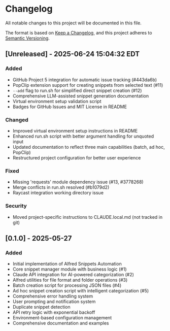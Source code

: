 # Changelog

All notable changes to this project will be documented in this file.

The format is based on [Keep a Changelog](https://keepachangelog.com/en/1.0.0/),
and this project adheres to [Semantic Versioning](https://semver.org/spec/v2.0.0.html).

## [Unreleased] - 2025-06-24 15:04:32 EDT

### Added
- GitHub Project 5 integration for automatic issue tracking (#443da6b)
- PopClip extension support for creating snippets from selected text (#11)
- `--add` flag to run.sh for simplified direct snippet creation (#12)
- Comprehensive LLM-assisted snippet generation documentation
- Virtual environment setup validation script
- Badges for GitHub Issues and MIT License in README

### Changed
- Improved virtual environment setup instructions in README
- Enhanced run.sh script with better argument handling for unquoted input
- Updated documentation to reflect three main capabilities (batch, ad hoc, PopClip)
- Restructured project configuration for better user experience

### Fixed
- Missing 'requests' module dependency issue (#13, #3778268)
- Merge conflicts in run.sh resolved (#b1079d2)
- Raycast integration working directory issue

### Security
- Moved project-specific instructions to CLAUDE.local.md (not tracked in git)

## [0.1.0] - 2025-05-27

### Added
- Initial implementation of Alfred Snippets Automation
- Core snippet manager module with business logic (#1)
- Claude API integration for AI-powered categorization (#2)
- Alfred utilities for file format and folder operations (#3)
- Batch creation script for processing JSON files (#4)
- Ad hoc snippet creation script with intelligent categorization (#5)
- Comprehensive error handling system
- User prompting and notification system
- Duplicate snippet detection
- API retry logic with exponential backoff
- Environment-based configuration management
- Comprehensive documentation and examples
